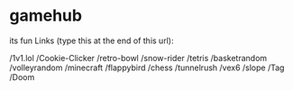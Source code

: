 # gamehub
its fun
Links (type this at the end of this url):

/1v1.lol  /Cookie-Clicker  /retro-bowl  /snow-rider  /tetris /basketrandom  /volleyrandom  /minecraft  /flappybird  /chess  /tunnelrush  /vex6  /slope  /Tag /Doom

